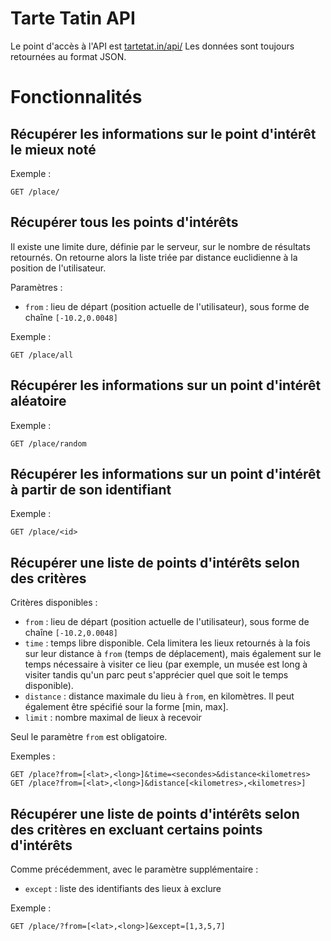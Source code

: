 Tarte Tatin API
===============

Le point d'accès à l'API est [tartetat.in/api/](tartetat.in/api/)
Les données sont toujours retournées au format JSON.

# Fonctionnalités

## Récupérer les informations sur le point d'intérêt le mieux noté

Exemple :

	GET /place/

## Récupérer tous les points d'intérêts

Il existe une limite dure, définie par le serveur, sur le nombre de résultats retournés. On retourne alors la liste triée par distance euclidienne à la position de l'utilisateur.

Paramètres :

- `from` : lieu de départ (position actuelle de l'utilisateur), sous forme de chaîne `[-10.2,0.0048]`

Exemple :

	GET /place/all

## Récupérer les informations sur un point d'intérêt aléatoire

Exemple :

	GET /place/random

## Récupérer les informations sur un point d'intérêt à partir de son identifiant

Exemple :

	GET /place/<id>

## Récupérer une liste de points d'intérêts selon des critères

Critères disponibles :

- `from` : lieu de départ (position actuelle de l'utilisateur), sous forme de chaîne `[-10.2,0.0048]`
- `time` : temps libre disponible. Cela limitera les lieux retournés à la fois sur leur distance à `from` (temps de déplacement), mais également sur le temps nécessaire à visiter ce lieu (par exemple, un musée est long à visiter tandis qu'un parc peut s'apprécier quel que soit le temps disponible).
- `distance` : distance maximale du lieu à `from`, en kilomètres. Il peut également être spécifié sour la forme [min, max].
- `limit` : nombre maximal de lieux à recevoir

Seul le paramètre `from` est obligatoire.

Exemples :

	GET /place?from=[<lat>,<long>]&time=<secondes>&distance<kilometres>
	GET /place?from=[<lat>,<long>]&distance[<kilometres>,<kilometres>]

## Récupérer une liste de points d'intérêts selon des critères en excluant certains points d'intérêts

Comme précédemment, avec le paramètre supplémentaire :

- `except` : liste des identifiants des lieux à exclure

Exemple :

	GET /place/?from=[<lat>,<long>]&except=[1,3,5,7]
